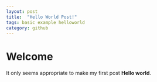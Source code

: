 ```yaml
---
layout: post
title:  "Hello World Post!"
tags: basic example helloworld
category: github
---
```


# Welcome

It only seems appropriate to make my first post **Hello world**.
